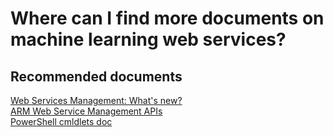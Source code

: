 <properties 
    pageTitle="Where can I find more documents on machine learning web services?"
    description="Where can I find more documents on machine learning web services?"
    service="microsoft.machinelearning"
    resource="webServices"
    authors="jajan17"
    displayOrder="5"
    selfHelpType="resource"
    supportTopicIds=""
    resourceTags=""
    productPesIds=""
    cloudEnvironments="public"
 />

# Where can I find more documents on machine learning web services?

## **Recommended documents**
[Web Services Management: What's new?](https://azure.microsoft.com/documentation/articles/machine-learning-whats-new/)<br>
[ARM Web Service Management APIs](https://msdn.microsoft.com/library/mt767538.aspx)<br>
[PowerShell cmldlets doc](https://msdn.microsoft.com/library/azure/mt767952.aspx)<br>
